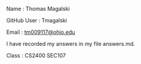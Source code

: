 Name			: Thomas Magalski

GitHub User		: Tmagalski

Email			: tm009117@ohio.edu

I have recorded my answers in my file answers.md.

Class     : CS2400 SEC107
